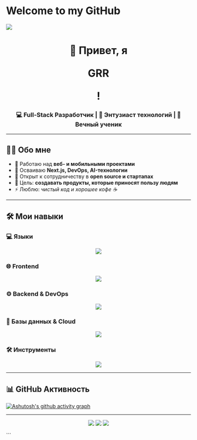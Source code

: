 <!-- ========================= HEADER ========================= -->
<p align="center">
  <h1>Welcome to my GitHub</h1>
  <img src="https://readme-typing-svg.herokuapp.com?size=28&duration=3500&color=FF5733&center=true&vCenter=true&lines=Full-Stack+Developer;Open-Source+Enthusiast;Tech+Lover" />
</p>
<h1 align="center">
  👋 Привет, я <p style="">GRR</p>!
</h1>
<h3 align="center">
  💻 Full-Stack Разработчик | 🚀 Энтузиаст технологий | 🌱 Вечный ученик
</h3>

---

## 👨‍💻 Обо мне
- 🔭 Работаю над **веб- и мобильными проектами**  
- 🌱 Осваиваю **Next.js, DevOps, AI-технологии**  
- 👯 Открыт к сотрудничеству в **open source и стартапах**  
- 🎯 Цель: **создавать продукты, которые приносят пользу людям**  
- ⚡ Люблю: *чистый код и хорошее кофе ☕*

---

## 🛠 Мои навыки

### 💻 Языки
<p align="center">
  <img src="https://skillicons.dev/icons?i=js,ts,python,java,go,rust" />
</p>

### 🌐 Frontend
<p align="center">
  <img src="https://skillicons.dev/icons?i=react,nextjs,vue,tailwind,html,css,sass" />
</p>

### ⚙️ Backend & DevOps
<p align="center">
  <img src="https://skillicons.dev/icons?i=nodejs,express,django,spring,docker,kubernetes,nginx,graphql" />
</p>

### 💾 Базы данных & Cloud
<p align="center">
  <img src="https://skillicons.dev/icons?i=mysql,postgresql,mongodb,redis,sqlite,aws,gcp,azure,firebase" />
</p>

### 🛠 Инструменты
<p align="center">
  <img src="https://skillicons.dev/icons?i=git,github,linux,vscode,idea,figma,postman" />
</p>

---

## 📊 GitHub Активность


[![Ashutosh's github activity graph](https://github-readme-activity-graph.vercel.app/graph?username=GammaGRR&theme=tokyo-night)](https://github.com/ashutosh00710/github-readme-activity-graph)


---

<p align="center"> <a href="https://t.me/YOUR_TELEGRAM"><img src="https://img.shields.io/badge/Telegram-36BCF7?style=for-the-badge&logo=telegram&logoColor=white" /></a> <a href="mailto:your_email@example.com"><img src="https://img.shields.io/badge/Email-FF5733?style=for-the-badge&logo=gmail&logoColor=white" /></a> <a href="https://www.linkedin.com/in/YOUR_LINKEDIN/"><img src="https://img.shields.io/badge/LinkedIn-0077B5?style=for-the-badge&logo=linkedin&logoColor=white" /></a> </p> ```
